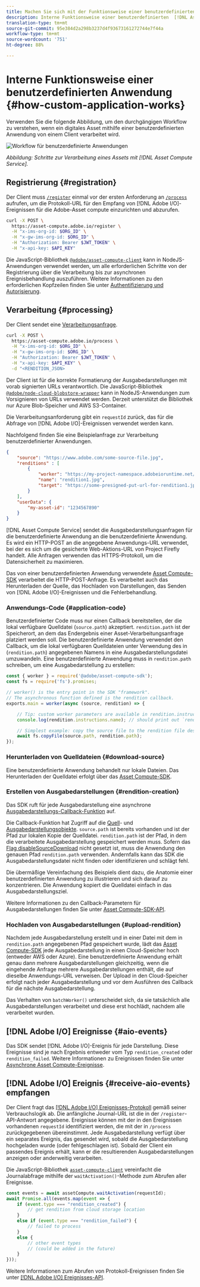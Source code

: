 ```yaml
---
title: Machen Sie sich mit der Funktionsweise einer benutzerdefinierten Anwendung vertraut
description: Interne Funktionsweise einer benutzerdefinierten  [!DNL Asset Compute Service] -Anwendung, um deren Funktionsweise besser zu verstehen.
translation-type: tm+mt
source-git-commit: 95e384d2a298b3237d4f93673161272744e7f44a
workflow-type: tm+mt
source-wordcount: '751'
ht-degree: 88%

---
```



# Interne Funktionsweise einer benutzerdefinierten Anwendung {#how-custom-application-works}

Verwenden Sie die folgende Abbildung, um den durchgängigen Workflow zu verstehen, wenn ein digitales Asset mithilfe einer benutzerdefinierten Anwendung von einem Client verarbeitet wird.

![Workflow für benutzerdefinierte Anwendungen](assets/customworker.png)

*Abbildung: Schritte zur Verarbeitung eines Assets mit [!DNL Asset Compute Service].*

## Registrierung {#registration}

Der Client muss [`/register`](api.md#register) einmal vor der ersten Anforderung an [`/process`](api.md#process-request) aufrufen, um die Protokoll-URL für den Empfang von [!DNL Adobe I/O]-Ereignissen für die Adobe-Asset compute einzurichten und abzurufen.

```sh
curl -X POST \
  https://asset-compute.adobe.io/register \
  -H "x-ims-org-id: $ORG_ID" \
  -H "x-gw-ims-org-id: $ORG_ID" \
  -H "Authorization: Bearer $JWT_TOKEN" \
  -H "x-api-key: $API_KEY"
```

Die JavaScript-Bibliothek [`@adobe/asset-compute-client`](https://github.com/adobe/asset-compute-client#usage) kann in NodeJS-Anwendungen verwendet werden, um alle erforderlichen Schritte von der Registrierung über die Verarbeitung bis zur asynchronen Ereignisbehandlung auszuführen. Weitere Informationen zu den erforderlichen Kopfzeilen finden Sie unter [Authentifizierung und Autorisierung](api.md).

## Verarbeitung {#processing}

Der Client sendet eine [Verarbeitungsanfrage](api.md#process-request).

```sh
curl -X POST \
  https://asset-compute.adobe.io/process \
  -H "x-ims-org-id: $ORG_ID" \
  -H "x-gw-ims-org-id: $ORG_ID" \
  -H "Authorization: Bearer $JWT_TOKEN" \
  -H "x-api-key: $API_KEY" \
  -d "<RENDITION_JSON>
```

Der Client ist für die korrekte Formatierung der Ausgabedarstellungen mit vorab signierten URLs verantwortlich. Die JavaScript-Bibliothek [`@adobe/node-cloud-blobstore-wrapper`](https://github.com/adobe/node-cloud-blobstore-wrapper#presigned-urls) kann in NodeJS-Anwendungen zum Vorsignieren von URLs verwendet werden. Derzeit unterstützt die Bibliothek nur Azure Blob-Speicher und AWS S3-Container.

Die Verarbeitungsanforderung gibt ein `requestId` zurück, das für die Abfrage von [!DNL Adobe I/O]-Ereignissen verwendet werden kann.

Nachfolgend finden Sie eine Beispielanfrage zur Verarbeitung benutzerdefinierter Anwendungen.

```json
{
    "source": "https://www.adobe.com/some-source-file.jpg",
    "renditions" : [
        {
            "worker": "https://my-project-namespace.adobeioruntime.net/api/v1/web/my-namespace-version/my-worker",
            "name": "rendition1.jpg",
            "target": "https://some-presigned-put-url-for-rendition1.jpg",
        }
    ],
    "userData": {
        "my-asset-id": "1234567890"
    }
}
```

[!DNL Asset Compute Service] sendet die Ausgabedarstellungsanfragen für die benutzerdefinierte Anwendung an die benutzerdefinierte Anwendung. Es wird ein HTTP-POST an die angegebene Anwendungs-URL verwendet, bei der es sich um die gesicherte Web-Aktions-URL von Project Firefly handelt. Alle Anfragen verwenden das HTTPS-Protokoll, um die Datensicherheit zu maximieren.

Das von einer benutzerdefinierten Anwendung verwendete [Asset Compute-SDK](https://github.com/adobe/asset-compute-sdk#adobe-asset-compute-worker-sdk) verarbeitet die HTTP-POST-Anfrage. Es verarbeitet auch das Herunterladen der Quelle, das Hochladen von Darstellungen, das Senden von [!DNL Adobe I/O]-Ereignissen und die Fehlerbehandlung.

<!-- TBD: Add the application diagram. -->

### Anwendungs-Code {#application-code}

Benutzerdefinierter Code muss nur einen Callback bereitstellen, der die lokal verfügbare Quelldatei (`source.path`) akzeptiert. `rendition.path` ist der Speicherort, an dem das Endergebnis einer Asset-Verarbeitungsanfrage platziert werden soll. Die benutzerdefinierte Anwendung verwendet den Callback, um die lokal verfügbaren Quelldateien unter Verwendung des in (`rendition.path`) angegebenen Namens in eine Ausgabedarstellungsdatei umzuwandeln. Eine benutzerdefinierte Anwendung muss in `rendition.path` schreiben, um eine Ausgabedarstellung zu erstellen:

```javascript
const { worker } = require('@adobe/asset-compute-sdk');
const fs = require('fs').promises;

// worker() is the entry point in the SDK "framework".
// The asynchronous function defined is the rendition callback.
exports.main = worker(async (source, rendition) => {

    // Tip: custom worker parameters are available in rendition.instructions.
    console.log(rendition.instructions.name); // should print out `rendition.jpg`.

    // Simplest example: copy the source file to the rendition file destination so as to transfer the asset as is without processing.
    await fs.copyFile(source.path, rendition.path);
});
```

### Herunterladen von Quelldateien {#download-source}

Eine benutzerdefinierte Anwendung behandelt nur lokale Dateien. Das Herunterladen der Quelldatei erfolgt über das [Asset Compute-SDK](https://github.com/adobe/asset-compute-sdk#adobe-asset-compute-worker-sdk).

### Erstellen von Ausgabedarstellungen {#rendition-creation}

Das SDK ruft für jede Ausgabedarstellung eine asynchrone [Ausgabedarstellungs-Callback-Funktion](https://github.com/adobe/asset-compute-sdk#rendition-callback-for-worker-required) auf.

Die Callback-Funktion hat Zugriff auf die [Quell](https://github.com/adobe/asset-compute-sdk#source)- und [Ausgabedarstellungsobjekte](https://github.com/adobe/asset-compute-sdk#rendition). `source.path` ist bereits vorhanden und ist der Pfad zur lokalen Kopie der Quelldatei. `rendition.path` ist der Pfad, in dem die verarbeitete Ausgabedarstellung gespeichert werden muss. Sofern das [Flag disableSourceDownload](https://github.com/adobe/asset-compute-sdk#worker-options-optional) nicht gesetzt ist, muss die Anwendung den genauen Pfad `rendition.path` verwenden. Andernfalls kann das SDK die Ausgabedarstellungsdatei nicht finden oder identifizieren und schlägt fehl.

Die übermäßige Vereinfachung des Beispiels dient dazu, die Anatomie einer benutzerdefinierten Anwendung zu illustrieren und sich darauf zu konzentrieren. Die Anwendung kopiert die Quelldatei einfach in das Ausgabedarstellungsziel.

Weitere Informationen zu den Callback-Parametern für Ausgabedarstellungen finden Sie unter [Asset Compute-SDK-API](https://github.com/adobe/asset-compute-sdk#api-details).

### Hochladen von Ausgabedarstellungen {#upload-rendition}

Nachdem jede Ausgabedarstellung erstellt und in einer Datei mit dem in `rendition.path` angegebenen Pfad gespeichert wurde, lädt das [Asset Compute-SDK](https://github.com/adobe/asset-compute-sdk#adobe-asset-compute-worker-sdk) jede Ausgabedarstellung in einen Cloud-Speicher hoch (entweder AWS oder Azure). Eine benutzerdefinierte Anwendung erhält genau dann mehrere Ausgabedarstellungen gleichzeitig, wenn die eingehende Anfrage mehrere Ausgabedarstellungen enthält, die auf dieselbe Anwendungs-URL verweisen. Der Upload in den Cloud-Speicher erfolgt nach jeder Ausgabedarstellung und vor dem Ausführen des Callback für die nächste Ausgabedarstellung.

Das Verhalten von `batchWorker()` unterscheidet sich, da sie tatsächlich alle Ausgabedarstellungen verarbeitet und diese erst hochlädt, nachdem alle verarbeitet wurden.

## [!DNL Adobe I/O] Ereignisse {#aio-events}

Das SDK sendet [!DNL Adobe I/O]-Ereignis für jede Darstellung. Diese Ereignisse sind je nach Ergebnis entweder vom Typ `rendition_created` oder `rendition_failed`. Weitere Informationen zu Ereignissen finden Sie unter [Asynchrone Asset Compute-Ereignisse](api.md#asynchronous-events).

## [!DNL Adobe I/O] Ereignis {#receive-aio-events} empfangen

Der Client fragt das [[!DNL Adobe I/O] Ereignisses-Protokoll](https://www.adobe.io/apis/experienceplatform/events/ioeventsapi.html#/Journaling) gemäß seiner Verbrauchslogik ab. Die anfängliche Journal-URL ist die in der `/register`-API-Antwort angegebene. Ereignisse können mit der in den Ereignissen vorhandenen `requestId` identifiziert werden, die mit der in `/process` zurückgegebenen übereinstimmt. Jede Ausgabedarstellung verfügt über ein separates Ereignis, das gesendet wird, sobald die Ausgabedarstellung hochgeladen wurde (oder fehlgeschlagen ist). Sobald der Client ein passendes Ereignis erhält, kann er die resultierenden Ausgabedarstellungen anzeigen oder anderweitig verarbeiten.

Die JavaScript-Bibliothek [`asset-compute-client`](https://github.com/adobe/asset-compute-client#usage) vereinfacht die Journalabfrage mithilfe der `waitActivation()`-Methode zum Abrufen aller Ereignisse.

```javascript
const events = await assetCompute.waitActivation(requestId);
await Promise.all(events.map(event => {
    if (event.type === "rendition_created") {
        // get rendition from cloud storage location
    }
    else if (event.type === "rendition_failed") {
        // failed to process
    }
    else {
        // other event types
        // (could be added in the future)
    }
}));
```

Weitere Informationen zum Abrufen von Protokoll-Ereignissen finden Sie unter [[!DNL Adobe I/O] Ereignisses-API](https://www.adobe.io/apis/experienceplatform/events/ioeventsapi.html#!adobedocs/adobeio-events/master/events-api-reference.yaml).

<!-- TBD:
* Illustration of the controls/data flow.
* Basic overview, in text and not code, of how an application works.
-->

